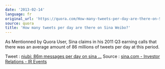 ```yaml
---
date: '2013-02-14'
language: fr
original_url: 'https://quora.com/How-many-tweets-per-day-are-there-on-Sina-Weibo/answer/Clément-Renaud'
source: quora
title: 'How many tweets per day are there on Sina Weibo?'
---
```


As Mentionned by Quora User, Sina claims in his 2011 Q3 earning calls
that there was an average amount of 86 millions of tweets per day at
this period. 
 
Tweet : [niubi: 86m messages per day on sina
 ...](https://twitter.com/niubi/status/134075289562120193) 
Source : [sina.com - Investor Relations - IR
Events](http://phx.corporate-ir.net/phoenix.zhtml?EventId=4232552&c=121288&p=irol-EventDetails)
